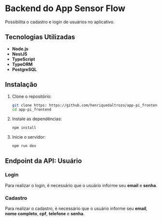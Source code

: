 # Backend do App Sensor Flow

Possibilita o cadastro e login de usuários no aplicativo.

## Tecnologias Utilizadas

- **Node.js**
- **NestJS**
- **TypeScript**
- **TypeORM**
- **PostgreSQL**

## Instalação

1. Clone o repositório:

   ```bash
   git clone https: https://github.com/henriquedaltrozo/app-pi_frontend.git
   cd app-pi_frontend
   ```

2. Instale as dependências:

   ```bash
   npm install
   ```

3. Inicie o servidor:
   ```bash
   npm run dev
   ```

## Endpoint da API: Usuário

### Login
Para realizar o login, é necessário que o usuário informe seu **email** e **senha**.

### Cadastro
Para realizar o cadastro, é necessário que o usuário informe seu **email**, **nome completo**, **cpf**, **telefone** e **senha**.
